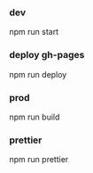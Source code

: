 ### dev
npm run start

### deploy gh-pages
npm run deploy

### prod
npm run build

### prettier
npm run prettier
